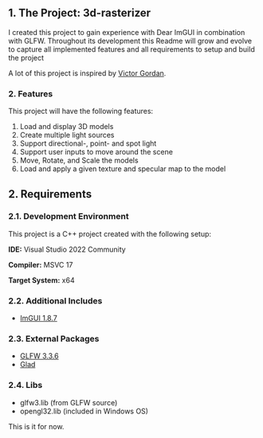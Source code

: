 ## 1. The Project: 3d-rasterizer

I created this project to gain experience with Dear ImGUI in combination with GLFW.
Throughout its development this Readme will grow and evolve to capture all implemented features and all requirements to setup and build the project

A lot of this project is inspired by [Victor Gordan](https://www.youtube.com/channel/UC8WizezjQVClpWfdKMwtcmw).

### 2. Features

This project will have the following features:

1. Load and display 3D models
2. Create multiple light sources
3. Support directional-, point- and spot light
4. Support user inputs to move around the scene
5. Move, Rotate, and Scale the models
6. Load and apply a given texture and specular map to the model

## 2. Requirements

### 2.1. Development Environment

This project is a C++ project created with the following setup:

**IDE:** Visual Studio 2022 Community

**Compiler:** MSVC 17

**Target System:** x64

### 2.2. Additional Includes
- [ImGUI 1.8.7](https://github.com/ocornut/imgui)

### 2.3. External Packages
- [GLFW 3.3.6](https://github.com/glfw/glfw/releases)
- [Glad](https://glad.dav1d.de/)

### 2.4. Libs
- glfw3.lib (from GLFW source)
- opengl32.lib (included in Windows OS)


This is it for now.
